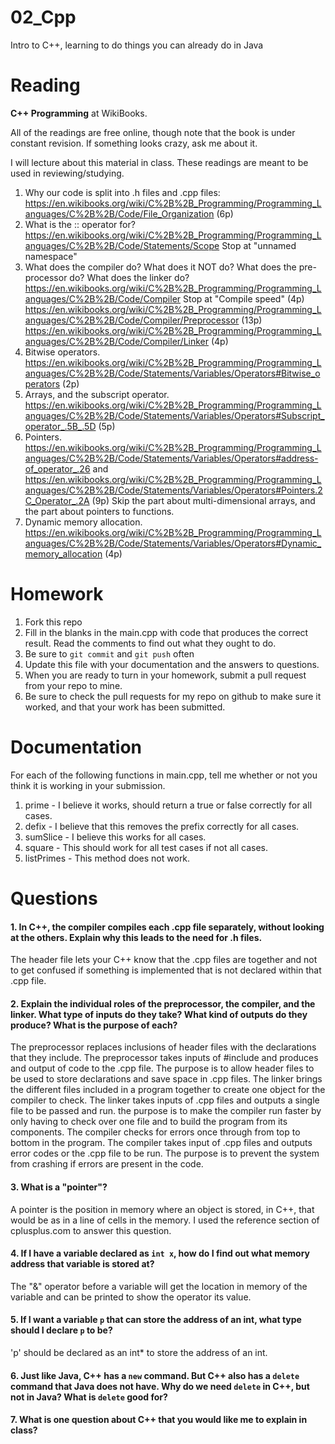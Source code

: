 02_Cpp
======

Intro to C++, learning to do things you can already do in Java

Reading
=======

**C++ Programming** at WikiBooks.

All of the readings are free online, though note that the book is under constant revision. If something looks crazy, ask me about it.

I will lecture about this material in class. These readings are meant to be used in reviewing/studying.

1. Why our code is split into .h files and .cpp files: https://en.wikibooks.org/wiki/C%2B%2B_Programming/Programming_Languages/C%2B%2B/Code/File_Organization (6p)
2. What is the :: operator for? https://en.wikibooks.org/wiki/C%2B%2B_Programming/Programming_Languages/C%2B%2B/Code/Statements/Scope Stop at "unnamed namespace"
3. What does the compiler do? What does it NOT do? What does the pre-processor do? What does the linker do? https://en.wikibooks.org/wiki/C%2B%2B_Programming/Programming_Languages/C%2B%2B/Code/Compiler Stop at "Compile speed" (4p) https://en.wikibooks.org/wiki/C%2B%2B_Programming/Programming_Languages/C%2B%2B/Code/Compiler/Preprocessor (13p) https://en.wikibooks.org/wiki/C%2B%2B_Programming/Programming_Languages/C%2B%2B/Code/Compiler/Linker (4p)
4. Bitwise operators. https://en.wikibooks.org/wiki/C%2B%2B_Programming/Programming_Languages/C%2B%2B/Code/Statements/Variables/Operators#Bitwise_operators (2p)
5. Arrays, and the subscript operator. https://en.wikibooks.org/wiki/C%2B%2B_Programming/Programming_Languages/C%2B%2B/Code/Statements/Variables/Operators#Subscript_operator_.5B_.5D (5p)
6. Pointers. https://en.wikibooks.org/wiki/C%2B%2B_Programming/Programming_Languages/C%2B%2B/Code/Statements/Variables/Operators#address-of_operator_.26 and https://en.wikibooks.org/wiki/C%2B%2B_Programming/Programming_Languages/C%2B%2B/Code/Statements/Variables/Operators#Pointers.2C_Operator_.2A (9p) Skip the part about multi-dimensional arrays, and the part about pointers to functions.
7. Dynamic memory allocation. https://en.wikibooks.org/wiki/C%2B%2B_Programming/Programming_Languages/C%2B%2B/Code/Statements/Variables/Operators#Dynamic_memory_allocation (4p)

Homework
========

1. Fork this repo
3. Fill in the blanks in the main.cpp with code that produces the correct result. Read the comments to find out what they ought to do.
4. Be sure to `git commit` and `git push` often
5. Update this file with your documentation and the answers to questions.
6. When you are ready to turn in your homework, submit a pull request from your repo to mine.
7. Be sure to check the pull requests for my repo on github to make sure it worked, and that your work has been submitted.

Documentation
=========

For each of the following functions in main.cpp, tell me whether or not you think it is working in your submission.

1. prime - I believe it works, should return a true or false correctly for all cases.
2. defix - I believe that this removes the prefix correctly for all cases.
3. sumSlice - I believe this works for all cases.
4. square - This should work for all test cases if not all cases.
5. listPrimes - This method does not work.

Questions
=======

#### 1. In C++, the compiler compiles each .cpp file separately, without looking at the others. Explain why this leads to the need for .h files.

The header file lets your C++ know that the .cpp files are together and not to get confused if something is implemented that is not declared within that .cpp file.

#### 2. Explain the individual roles of the preprocessor, the compiler, and the linker. What type of inputs do they take? What kind of outputs do they produce? What is the purpose of each?

The preprocessor replaces inclusions of header files with the declarations that they include. The preprocessor takes inputs of #include and produces and output of code to the .cpp file. The purpose is to allow header files to be used to store declarations and save space in .cpp files.
The linker brings the different files included in a program together to create one object for the compiler to check. The linker takes inputs of .cpp files and outputs a single file to be passed and run. the purpose is to make the compiler run faster by only having to check over one file and to build the program from its components.
The compiler checks for errors once through from top to bottom in the program. The compiler takes input of .cpp files and outputs error codes or the .cpp file to be run. The purpose is to prevent the system from crashing if errors are present in the code.

#### 3. What is a "pointer"?

A pointer is the position in memory where an object is stored, in C++, that would be as in a line of cells in the memory. I used the reference section of cplusplus.com to answer this question.

#### 4. If I have a variable declared as `int x`, how do I find out what memory address that variable is stored at?

The "&" operator before a variable will get the location in memory of the variable and can be printed to show the operator its value.

#### 5. If I want a variable `p` that can store the address of an int, what type should I declare `p` to be?

'p' should be declared as an int* to store the address of an int.

#### 6. Just like Java, C++ has a `new` command. But C++ also has a `delete` command that Java does not have. Why do we need `delete` in C++, but not in Java? What is `delete` good for?

#### 7. What is one question about C++ that you would like me to explain in class?
